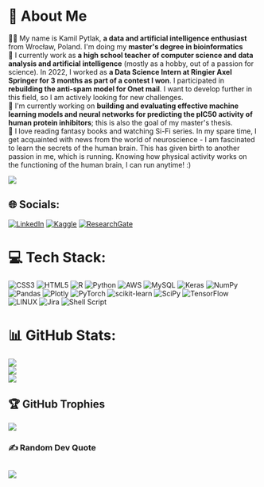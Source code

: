 # 💫 About Me
👨‍💻 My name is Kamil Pytlak, **a data and artificial intelligence enthusiast** from Wrocław, Poland. I'm doing my **master's degree in bioinformatics**<br>💼 I currently work as **a high school teacher of computer science and data analysis and artificial intelligence** (mostly as a hobby, out of a passion for science). In 2022, I worked as **a Data Science Intern at Ringier Axel Springer for 3 months as part of a contest I won**. I participated in **rebuilding the anti-spam model for Onet mail**. I want to develop further in this field, so I am actively looking for new challenges.<br>🔭 I'm currently working on **building and evaluating effective machine learning models and neural networks for predicting the pIC50 activity of human protein inhibitors**; this is also the goal of my master's thesis.<br>🔫 I love reading fantasy books and watching Si-Fi series. In my spare time, I get acquainted with news from the world of neuroscience - I am fascinated to learn the secrets of the human brain. This has given birth to another passion in me, which is running. Knowing how physical activity works on the functioning of the human brain, I can run anytime! :)

[![](https://visitcount.itsvg.in/api?id=kamilpytlak&icon=5&color=4)](https://visitcount.itsvg.in)

## 🌐 Socials:
[![LinkedIn](https://img.shields.io/badge/LinkedIn-0077B5?style=for-the-badge&logo=linkedin&logoColor=white)](https://linkedin.com/in/kamil-pytlak) 
[![Kaggle](https://img.shields.io/badge/Kaggle-20BEFF?style=for-the-badge&logo=Kaggle&logoColor=white)](https://www.kaggle.com/kamilpytlak)
[![ResearchGate](https://img.shields.io/badge/Research_Gate-00CCBB.svg?&style=for-the-badge&logo=ResearchGate&logoColor=white)](https://www.researchgate.net/profile/Kamil-Pytlak)

# 💻 Tech Stack:
![CSS3](https://img.shields.io/badge/css3-%231572B6.svg?style=for-the-badge&logo=css3&logoColor=white) ![HTML5](https://img.shields.io/badge/html5-%23E34F26.svg?style=for-the-badge&logo=html5&logoColor=white) ![R](https://img.shields.io/badge/r-%23276DC3.svg?style=for-the-badge&logo=r&logoColor=white) ![Python](https://img.shields.io/badge/python-3670A0?style=for-the-badge&logo=python&logoColor=ffdd54) ![AWS](https://img.shields.io/badge/AWS-%23FF9900.svg?style=for-the-badge&logo=amazon-aws&logoColor=white) ![MySQL](https://img.shields.io/badge/mysql-%2300f.svg?style=for-the-badge&logo=mysql&logoColor=white) ![Keras](https://img.shields.io/badge/Keras-%23D00000.svg?style=for-the-badge&logo=Keras&logoColor=white) ![NumPy](https://img.shields.io/badge/numpy-%23013243.svg?style=for-the-badge&logo=numpy&logoColor=white) ![Pandas](https://img.shields.io/badge/pandas-%23150458.svg?style=for-the-badge&logo=pandas&logoColor=white) ![Plotly](https://img.shields.io/badge/Plotly-%233F4F75.svg?style=for-the-badge&logo=plotly&logoColor=white) ![PyTorch](https://img.shields.io/badge/PyTorch-%23EE4C2C.svg?style=for-the-badge&logo=PyTorch&logoColor=white) ![scikit-learn](https://img.shields.io/badge/scikit--learn-%23F7931E.svg?style=for-the-badge&logo=scikit-learn&logoColor=white) ![SciPy](https://img.shields.io/badge/SciPy-%230C55A5.svg?style=for-the-badge&logo=scipy&logoColor=%white) ![TensorFlow](https://img.shields.io/badge/TensorFlow-%23FF6F00.svg?style=for-the-badge&logo=TensorFlow&logoColor=white) ![LINUX](https://img.shields.io/badge/Linux-FCC624?style=for-the-badge&logo=linux&logoColor=black) ![Jira](https://img.shields.io/badge/jira-%230A0FFF.svg?style=for-the-badge&logo=jira&logoColor=white) ![Shell Script](https://img.shields.io/badge/shell_script-%23121011.svg?style=for-the-badge&logo=gnu-bash&logoColor=white)
# 📊 GitHub Stats:
![](https://github-readme-stats.vercel.app/api?username=kamilpytlak&theme=dark&hide_border=false&include_all_commits=true&count_private=true)<br/>
![](https://github-readme-streak-stats.herokuapp.com/?user=kamilpytlak&theme=dark&hide_border=false)<br/>
![](https://github-readme-stats.vercel.app/api/top-langs/?username=kamilpytlak&theme=dark&hide_border=false&include_all_commits=true&count_private=false&layout=compact&hide=jupyter%20notebook)

## 🏆 GitHub Trophies
![](https://github-profile-trophy.vercel.app/?username=kamilpytlak&theme=radical&no-frame=false&no-bg=false&margin-w=4)

### ✍️ Random Dev Quote
![](https://quotes-github-readme.vercel.app/api?type=horizontal&theme=dark)
---
<!-- Proudly created with GPRM ( https://gprm.itsvg.in ) -->
